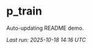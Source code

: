# p_train

Auto-updating README demo.

<!--START_SECTION:status-->
_Last run: 2025-10-18 14:16 UTC_
<!--END_SECTION:status-->





























































































































































































































































































































































































































































































































































































































































































































































































































































































































































































































































































































































































































































































































































































